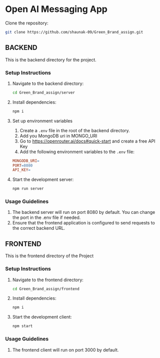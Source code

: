 # Open AI Messaging App

Clone the repository:
   ```bash
   git clone https://github.com/shaunak-09/Green_Brand_assign.git
   ```

## BACKEND

This is the backend directory for the project.

### Setup Instructions

1. Navigate to the backend directory:
   ```bash
   cd Green_Brand_assign/server
   ```
2. Install dependencies:
   ```bash
   npm i
   ```
3. Set up environment variables

   1. Create a `.env` file in the root of the backend directory.
   2. Add you MongoDB uri in MONGO_URI
   3. Go to <https://openrouter.ai/docs#quick-start> and create a free API Key   
   5. Add the following environment variables to the `.env` file:

   ```makefile
   MONGODB_URI=
   PORT=8080
   API_KEY=
   ```

   
4. Start the development server:
    ```bash
    npm run server
    ```

### Usage Guidelines
1. The backend server will run on port 8080 by default. You can change the port in the .env file if needed.
2. Ensure that the frontend application is configured to send requests to the correct backend URL.


## FRONTEND
  This is the frontend directory of the Project

  ### Setup Instructions

1. Navigate to the frontend directory:
   ```bash
   cd Green_Brand_assign/frontend
   ```
2. Install dependencies:
   ```bash
   npm i
   ```
3. Start the development client:
    ```bash
    npm start
    ```

### Usage Guidelines
1. The frontend client will run on port 3000 by default.



    
